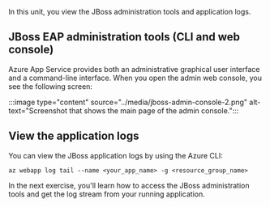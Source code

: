 In this unit, you view the JBoss administration tools and application logs.

## JBoss EAP administration tools (CLI and web console)

Azure App Service provides both an administrative graphical user interface and a command-line interface. When you open the admin web console, you see the following screen:

:::image type="content" source="../media/jboss-admin-console-2.png" alt-text="Screenshot that shows the main page of the admin console.":::

## View the application logs

You can view the JBoss application logs by using the Azure CLI:

```azurecli
az webapp log tail --name <your_app_name> -g <resource_group_name>
```

In the next exercise, you'll learn how to access the JBoss administration tools and get the log stream from your running application.
